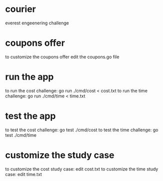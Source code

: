 # courier
everest engeenering challenge

# coupons offer
to customize the coupons offer edit the coupons.go file

# run the app
to run the cost challenge: go run ./cmd/cost < cost.txt
to run the time challenge: go run ./cmd/time < time.txt

# test the app
to test the cost challenge: go test ./cmd/cost 
to test the time challenge: go test ./cmd/time

# customize the study case
to customize the cost study case: edit cost.txt
to customize the time study case: edit time.txt
